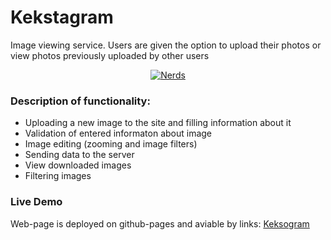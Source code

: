 # Kekstagram
Image viewing service. Users are given the option to upload their photos or view photos previously uploaded by other users
<div align="center" >
  <a href="https://niyaz-dev.github.io/Kekstagram/index.html">
    <img alt="Nerds" src="https://user-images.githubusercontent.com/60061013/95242672-2e107580-0818-11eb-9a09-b8a0c03dc31c.jpg">                                                              
  </a>
</div>

### Description of functionality:
* Uploading a new image to the site and filling information about it
* Validation of entered informaton about image
* Image editing (zooming and image filters)
* Sending data to the server
* View downloaded images
* Filtering images

### Live Demo
Web-page is deployed on github-pages and aviable by links: [Keksogram](https://niyaz-dev.github.io/Kekstagram/index.html)
